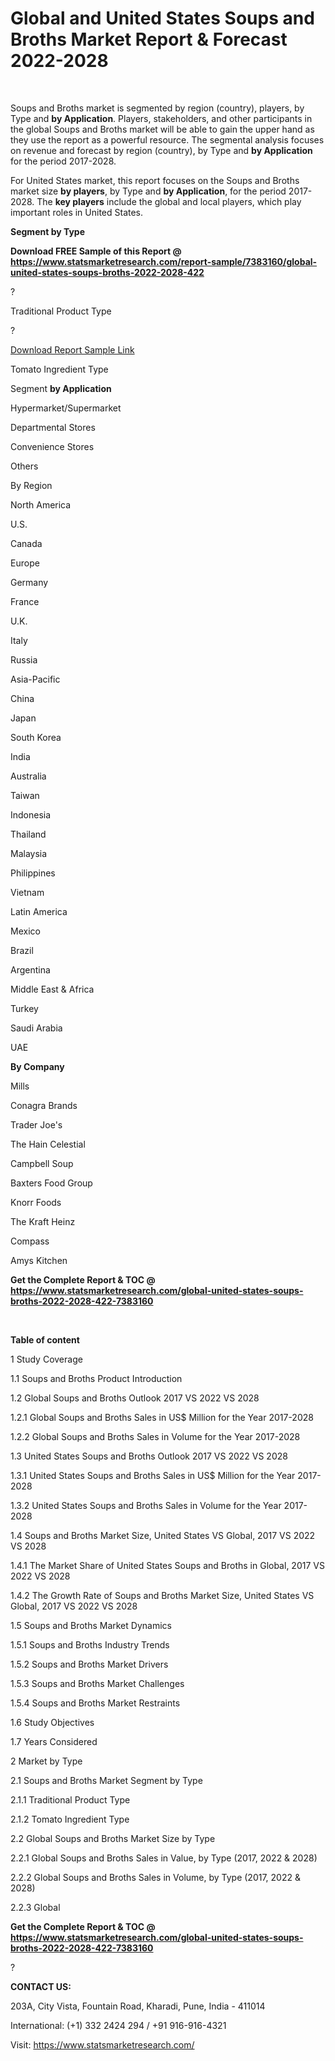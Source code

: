 <h1>Global and United States Soups and Broths Market Report & Forecast 2022-2028</h1><br/><p>Soups and Broths market is segmented by region (country), players, by Type and <strong>by Application</strong>. Players, stakeholders, and other participants in the global Soups and Broths market will be able to gain the upper hand as they use the report as a powerful resource. The segmental analysis focuses on revenue and forecast by region (country), by Type and <strong>by Application</strong> for the period 2017-2028.</p>
 
 
 
 <p>For United States market, this report focuses on the Soups and Broths market size <strong>by players</strong>, by Type and <strong>by Application</strong>, for the period 2017-2028. The <strong>key players</strong> include the global and local players, which play important roles in United States.</p>
 
 
 
 <p><strong>Segment by Type</strong></p>
 
 
 
 <div><b>Download FREE Sample of this Report @ <a href="https://www.statsmarketresearch.com/download-free-sample/7383160/global-united-states-soups-broths-2022-2028-422">https://www.statsmarketresearch.com/report-sample/7383160/global-united-states-soups-broths-2022-2028-422</a></b></div>
 
 
 
 <p>? </p>
 
 
 
 <p>Traditional Product Type</p>
 
 
 
 <p>? </p>
 
 
 
 <p><a href="https://www.statsmarketresearch.com/download-free-sample/7383160/global-united-states-soups-broths-2022-2028-422">Download Report Sample Link</a></p>
 
 
 
 <p>Tomato Ingredient Type</p>
 
 
 
 <p>Segment <strong>by Application</strong></p>
 
 
 
 <p>Hypermarket/Supermarket</p>
 
 
 
 <p>Departmental Stores</p>
 
 
 
 <p>Convenience Stores</p>
 
 
 
 <p>Others</p>
 
 
 
 <p>By Region</p>
 
 
 
 <p>North America</p>
 
 
 
 <p>U.S.</p>
 
 
 
 <p>Canada</p>
 
 
 
 <p>Europe</p>
 
 
 
 <p>Germany</p>
 
 
 
 <p>France</p>
 
 
 
 <p>U.K.</p>
 
 
 
 <p>Italy</p>
 
 
 
 <p>Russia</p>
 
 
 
 <p>Asia-Pacific</p>
 
 
 
 <p>China</p>
 
 
 
 <p>Japan</p>
 
 
 
 <p>South Korea</p>
 
 
 
 <p>India</p>
 
 
 
 <p>Australia</p>
 
 
 
 <p>Taiwan</p>
 
 
 
 <p>Indonesia</p>
 
 
 
 <p>Thailand</p>
 
 
 
 <p>Malaysia</p>
 
 
 
 <p>Philippines</p>
 
 
 
 <p>Vietnam</p>
 
 
 
 <p>Latin America</p>
 
 
 
 <p>Mexico</p>
 
 
 
 <p>Brazil</p>
 
 
 
 <p>Argentina</p>
 
 
 
 <p>Middle East & Africa</p>
 
 
 
 <p>Turkey</p>
 
 
 
 <p>Saudi Arabia</p>
 
 
 
 <p>UAE</p>
 
 
 
 <p><strong>By Company</strong></p>
 
 
 
 <p>Mills</p>
 
 
 
 <p>Conagra Brands</p>
 
 
 
 <p>Trader Joe&#39;s</p>
 
 
 
 <p>The Hain Celestial</p>
 
 
 
 <p>Campbell Soup</p>
 
 
 
 <p>Baxters Food Group</p>
 
 
 
 <p>Knorr Foods</p>
 
 
 
 <p>The Kraft Heinz</p>
 
 
 
 <p>Compass</p>
 
 
 
 <p>Amys Kitchen</p>
 
 
 
 <div><b>Get the Complete Report & TOC @ <a href="https://www.statsmarketresearch.com/global-united-states-soups-broths-2022-2028-422-7383160">https://www.statsmarketresearch.com/global-united-states-soups-broths-2022-2028-422-7383160</a></b></div>
 
 
 
 <p><br />
 
 <b>Table of content</b></p>
 
 
 
 <p>1 Study Coverage<br />
 
 1.1 Soups and Broths Product Introduction<br />
 
 1.2 Global Soups and Broths Outlook 2017 VS 2022 VS 2028<br />
 
 1.2.1 Global Soups and Broths Sales in US$ Million for the Year 2017-2028<br />
 
 1.2.2 Global Soups and Broths Sales in Volume for the Year 2017-2028<br />
 
 1.3 United States Soups and Broths Outlook 2017 VS 2022 VS 2028<br />
 
 1.3.1 United States Soups and Broths Sales in US$ Million for the Year 2017-2028<br />
 
 1.3.2 United States Soups and Broths Sales in Volume for the Year 2017-2028<br />
 
 1.4 Soups and Broths Market Size, United States VS Global, 2017 VS 2022 VS 2028<br />
 
 1.4.1 The Market Share of United States Soups and Broths in Global, 2017 VS 2022 VS 2028<br />
 
 1.4.2 The Growth Rate of Soups and Broths Market Size, United States VS Global, 2017 VS 2022 VS 2028<br />
 
 1.5 Soups and Broths Market Dynamics<br />
 
 1.5.1 Soups and Broths Industry Trends<br />
 
 1.5.2 Soups and Broths Market Drivers<br />
 
 1.5.3 Soups and Broths Market Challenges<br />
 
 1.5.4 Soups and Broths Market Restraints<br />
 
 1.6 Study Objectives<br />
 
 1.7 Years Considered<br />
 
 2 Market by Type<br />
 
 2.1 Soups and Broths Market Segment by Type<br />
 
 2.1.1 Traditional Product Type<br />
 
 2.1.2 Tomato Ingredient Type<br />
 
 2.2 Global Soups and Broths Market Size by Type<br />
 
 2.2.1 Global Soups and Broths Sales in Value, by Type (2017, 2022 & 2028)<br />
 
 2.2.2 Global Soups and Broths Sales in Volume, by Type (2017, 2022 & 2028)<br />
 
 2.2.3 Global</p>
 
 
 
 <div><b>Get the Complete Report & TOC @ <a href="https://www.statsmarketresearch.com/global-united-states-soups-broths-2022-2028-422-7383160">https://www.statsmarketresearch.com/global-united-states-soups-broths-2022-2028-422-7383160</a></b></div>
 
 
 
 <p>? </p>
 
 
 
 <p><b>CONTACT US:</b><br />
 
 203A, City Vista, Fountain Road, Kharadi, Pune, India - 411014<br />
 
 International: (+1) 332 2424 294 / +91 916-916-4321<br />
 
 Visit: <a href="https://www.statsmarketresearch.com/">https://www.statsmarketresearch.com/</a></p>